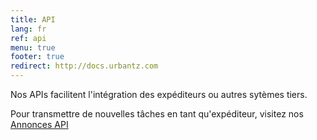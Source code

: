 ```yaml
---
title: API
lang: fr
ref: api
menu: true
footer: true
redirect: http://docs.urbantz.com
---
```


Nos APIs facilitent l'intégration des expéditeurs ou autres sytèmes tiers.

Pour transmettre de nouvelles tâches en tant qu'expéditeur, visitez nos <a href="http://docs.urbantz.com" target="_blank">Annonces API</a>